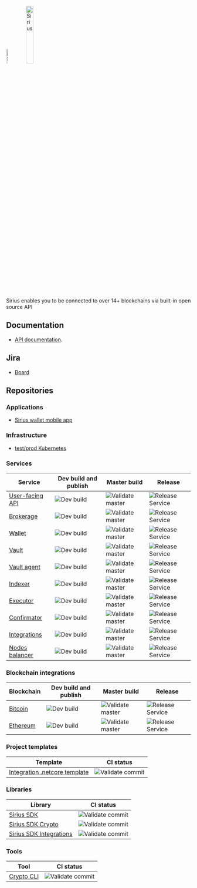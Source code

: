 <img src="https://swisschain.io/images/swisschain-logo.svg" alt="Sirius" width="10%"/>
<img src="https://swisschain.io/images/sirius.svg" alt="Sirius" width="20%"/>

Sirius enables you to be connected to over 14+ blockchains via built-in open source API

## Documentation

- [API documentation](https://swisschainsirius.docs.apiary.io/#/introduction).

## Jira

- [Board](https://swisschain.atlassian.net/jira/software/projects/SIR/boards/6)

## Repositories

### Applications

- [Sirius wallet mobile app](https://github.com/swisschain/SiriusWalletApp)

### Infrastructure

- [test/prod Kubernetes](https://github.com/swisschain/sirius-kubernetes)

### Services

| Service | Dev build and publish | Master build | Release |
| ------------- |-----|-----|-----|
| [User-facing API](https://github.com/swisschain/Sirius.Api) | ![Dev build](https://github.com/swisschain/Sirius.Api/workflows/workflows/CI%20dev%20build/badge.svg) | ![Validate master](https://github.com/swisschain/Sirius.Api/workflows/Validate%20master/badge.svg) | ![Release Service](https://github.com/swisschain/Sirius.Api/workflows/Release%20Service/badge.svg) |
| [Brokerage](https://github.com/swisschain/Sirius.Brokerage) | ![Dev build](https://github.com/swisschain/Sirius.Brokerage/workflows/workflows/CI%20dev%20build/badge.svg) | ![Validate master](https://github.com/swisschain/Sirius.Brokerage/workflows/Validate%20master/badge.svg) | ![Release Service](https://github.com/swisschain/Sirius.Brokerage/workflows/Release%20Service/badge.svg) |
| [Wallet](https://github.com/swisschain/Sirius.Wallet) | ![Dev build](https://github.com/swisschain/Sirius.Wallet/workflows/workflows/CI%20dev%20build/badge.svg) | ![Validate master](https://github.com/swisschain/Sirius.Wallet/workflows/Validate%20master/badge.svg) | ![Release Service](https://github.com/swisschain/Sirius.Wallet/workflows/Release%20Service/badge.svg) |
| [Vault](https://github.com/swisschain/Sirius.Vault) | ![Dev build](https://github.com/swisschain/Sirius.Vault/workflows/workflows/CI%20dev%20build/badge.svg) | ![Validate master](https://github.com/swisschain/Sirius.Vault/workflows/Validate%20master/badge.svg) | ![Release Service](https://github.com/swisschain/Sirius.Vault/workflows/Release%20Service/badge.svg) |
| [Vault agent](https://github.com/swisschain/Sirius.VaultAgent) | ![Dev build](https://github.com/swisschain/Sirius.VaultAgent/workflows/workflows/CI%20dev%20build/badge.svg) | ![Validate master](https://github.com/swisschain/Sirius.VaultAgent/workflows/Validate%20master/badge.svg) | ![Release Service](https://github.com/swisschain/Sirius.VaultAgent/workflows/Release%20Service/badge.svg) |
| [Indexer](https://github.com/swisschain/Sirius.Indexer) | ![Dev build](https://github.com/swisschain/Sirius.Indexer/workflows/workflows/CI%20dev%20build/badge.svg) | ![Validate master](https://github.com/swisschain/Sirius.Indexer/workflows/Validate%20master/badge.svg) | ![Release Service](https://github.com/swisschain/Sirius.Indexer/workflows/Release%20Service/badge.svg) |
| [Executor](https://github.com/swisschain/Sirius.Executor) | ![Dev build](https://github.com/swisschain/Sirius.Executor/workflows/CI%20dev%20build/badge.svg) | ![Validate master](https://github.com/swisschain/Sirius.Executor/workflows/Validate%20master/badge.svg) | ![Release Service](https://github.com/swisschain/Sirius.Executor/workflows/Release%20Service/badge.svg) |
| [Confirmator](https://github.com/swisschain/Sirius.Confirmator) | ![Dev build](https://github.com/swisschain/Sirius.Confirmator/workflows/workflows/CI%20dev%20build/badge.svg) | ![Validate master](https://github.com/swisschain/Sirius.Confirmator/workflows/Validate%20master/badge.svg) | ![Release Service](https://github.com/swisschain/Sirius.Confirmator/workflows/Release%20Service/badge.svg) |
| [Integrations](https://github.com/swisschain/Sirius.Integrations) | ![Dev build](https://github.com/swisschain/Sirius.Integrations/workflows/workflows/CI%20dev%20build/badge.svg) | ![Validate master](https://github.com/swisschain/Sirius.Integrations/workflows/Validate%20master/badge.svg) | ![Release Service](https://github.com/swisschain/Sirius.Integrations/workflows/Release%20Service/badge.svg) |
| [Nodes balancer](https://github.com/swisschain/Sirius.NodesBalancer) | ![Dev build](https://github.com/swisschain/Sirius.NodesBalancer/workflows/workflows/CI%20dev%20build/badge.svg) | ![Validate master](https://github.com/swisschain/Sirius.NodesBalancer/workflows/Validate%20master/badge.svg) | ![Release Service](https://github.com/swisschain/Sirius.NodesBalancer/workflows/Release%20Service/badge.svg) |

### Blockchain integrations

| Blockchain | Dev build and publish | Master build | Release |
| ------------- |-----|-----|-----|
| [Bitcoin](https://github.com/swisschain/Sirius.Integrations.Bitcoin) | ![Dev build](https://github.com/swisschain/Sirius.Integrations.Bitcoin/workflows/workflows/CI%20dev%20build/badge.svg) | ![Validate master](https://github.com/swisschain/Sirius.Integrations.Bitcoin/workflows/Validate%20master/badge.svg) | ![Release Service](https://github.com/swisschain/Sirius.Integrations.Bitcoin/workflows/Release%20Service/badge.svg) |
| [Ethereum](https://github.com/swisschain/Sirius.Integrations.Ethereum) | ![Dev build](https://github.com/swisschain/Sirius.Integrations.Ethereum/workflows/workflows/CI%20dev%20build/badge.svg) | ![Validate master](https://github.com/swisschain/Sirius.Integrations.Ethereum/workflows/Validate%20master/badge.svg) | ![Release Service](https://github.com/swisschain/Sirius.Integrations.Ethereum/workflows/Release%20Service/badge.svg) |

### Project templates

| Template | CI status |
| ------------- |-----|
| [Integration .netcore template](https://github.com/swisschain/Sirius.Integrations.Template) | ![Validate commit](https://github.com/swisschain/Sirius.Integrations.Template/workflows/.NET%20Core/badge.svg) |

### Libraries

| Library | CI status |
| ------------- |-----|
| [Sirius SDK](https://github.com/swisschain/Sirius.Sdk) | ![Validate commit](https://github.com/swisschain/Sirius.Sdk/workflows/Validate%20commit/badge.svg) |
| [Sirius SDK Crypto](https://github.com/swisschain/Sirius.Sdk.Crypto) | ![Validate commit](https://github.com/swisschain/Sirius.Sdk.Crypto/workflows/Validate%20commit/badge.svg) |
| [Sirius SDK Integrations](https://github.com/swisschain/Sirius.Sdk.Integrations) | ![Validate commit](https://github.com/swisschain/Sirius.Sdk.Integrations/workflows/Validate%20commit/badge.svg) |

### Tools


| Tool | CI status |
| ------------- |-----|
| [Crypto CLI](https://github.com/swisschain/Sirius.Tools.Crypto) | ![Validate commit](https://github.com/swisschain/Sirius.Tools.Crypto/workflows/Validate%20commit/badge.svg) |
